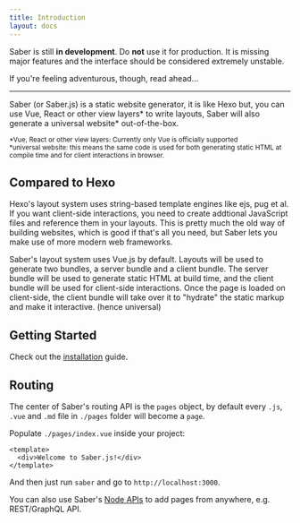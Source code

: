 ```yaml
---
title: Introduction
layout: docs
---
```


Saber is still **in development**. Do **not** use it for production. It is missing major features and the interface should be considered extremely unstable.

If you're feeling adventurous, though, read ahead...

---

Saber (or Saber.js) is a static website generator, it is like Hexo but, you can use Vue, React or other view layers* to write layouts, Saber will also generate a universal website* out-of-the-box.

<sup>*Vue, React or other view layers: Currently only Vue is officially supported</sup><br>
<sup>*universal website: this means the same code is used for both generating static HTML at compile time and for client interactions in browser.</sup>

## Compared to Hexo

Hexo's layout system uses string-based template engines like ejs, pug et al. If you want client-side interactions, you need to create addtional JavaScript files and reference them in your layouts. This is pretty much the old way of building websites, which is good if that's all you need, but Saber lets you make use of more modern web frameworks.

Saber's layout system uses Vue.js by default. Layouts will be used to generate two bundles, a server bundle and a client bundle. The server bundle will be used to generate static HTML at build time, and the client bundle will be used for client-side interactions. Once the page is loaded on client-side, the client bundle will take over it to "hydrate" the static markup and make it interactive. (hence universal)

## Getting Started

Check out the [installation](/docs/installation.html) guide.

## Routing

The center of Saber's routing API is the `pages` object, by default every `.js`, `.vue` and `.md` file in `./pages` folder will become a `page`.

Populate `./pages/index.vue` inside your project:

```vue
<template>
  <div>Welcome to Saber.js!</div>
</template>
```

And then just run `saber` and go to `http://localhost:3000`.

You can also use Saber's [Node APIs](/docs/node-apis.html) to add pages from anywhere, e.g. REST/GraphQL API.
